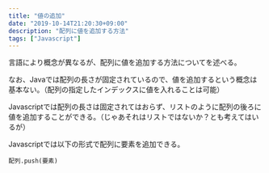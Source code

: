 ```yaml
---
title: "値の追加"
date: "2019-10-14T21:20:30+09:00"
description: "配列に値を追加する方法"
tags: ["Javascript"]
---
```



言語により概念が異なるが、配列に値を追加する方法についてを述べる。

なお、Javaでは配列の長さが固定されているので、値を追加するという概念は基本ない。（配列の指定したインデックスに値を入れることは可能）

Javascriptでは配列の長さは固定されてはおらず、リストのように配列の後ろに値を追加することができる。（じゃあそれはリストではないか？とも考えてはいるが）

<div class="note_content_by_programming_language" id="note_content_Javascript">

Javascriptでは以下の形式で配列に要素を追加できる。

```
配列.push(要素)
```

</div>

